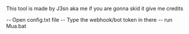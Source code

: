 This tool is made by J3sn aka me if you are gonna skid it give me credits

-- Open config.txt file
-- Type the webhook/bot token in there
-- run Mua.bat
